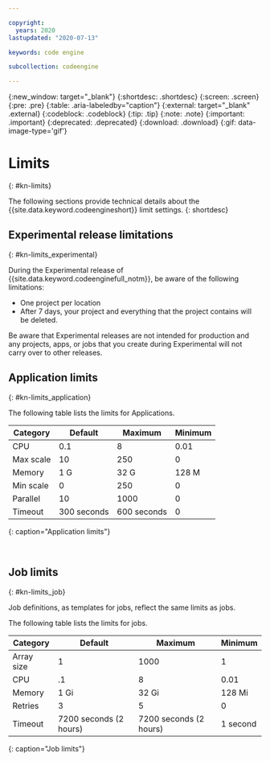 ```yaml
---

copyright:
  years: 2020
lastupdated: "2020-07-13"

keywords: code engine

subcollection: codeengine

---
```


{:new_window: target="_blank"}
{:shortdesc: .shortdesc}
{:screen: .screen}
{:pre: .pre}
{:table: .aria-labeledby="caption"}
{:external: target="_blank" .external}
{:codeblock: .codeblock}
{:tip: .tip}
{:note: .note}
{:important: .important}
{:deprecated: .deprecated}
{:download: .download}
{:gif: data-image-type='gif'}

# Limits
{: #kn-limits}

The following sections provide technical details about the {{site.data.keyword.codeengineshort}} limit settings.
{: shortdesc}

## Experimental release limitations
{: #kn-limits_experimental}

During the Experimental release of {{site.data.keyword.codeenginefull_notm}}, be aware of the following limitations:

- One project per location
- After 7 days, your project and everything that the project contains will be deleted.

Be aware that Experimental releases are not intended for production and any projects, apps, or jobs that you create during Experimental will not carry over to other releases.

## Application limits
{: #kn-limits_application}

The following table lists the limits for Applications.

| Category  |   Default   |   Maximum  |  Minimum  |
| --------- | ----------- | ---------- | --------- |
| CPU       |         0.1 |          8 |      0.01 |
| Max scale |          10 |        250 |         0 |
| Memory    |         1 G |       32 G |     128 M |
| Min scale |           0 |        250 |         0 |
| Parallel  |          10 |       1000 |         0 |
| Timeout   | 300 seconds | 600 seconds|         0 |
{: caption="Application limits"}

<br />

## Job limits
{: #kn-limits_job}

Job definitions, as templates for jobs, reflect the same limits as jobs. 

The following table lists the limits for jobs. 

| Category    |         Default         |         Maximum           |  Minimum  |
| ----------- | ----------------------- | ------------------------- | --------- |
| Array size  |                       1 |                      1000 |         1 |
| CPU         |                      .1 |                         8 |      0.01 |
| Memory      |                    1 Gi |                     32 Gi |    128 Mi |
| Retries     |                       3 |                         5 |         0 |
| Timeout     |  7200 seconds (2 hours) |    7200 seconds (2 hours) |  1 second |
{: caption="Job limits"}
